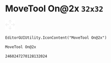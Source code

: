 # MoveTool On@2x `32x32`
<img src="/img/MoveTool%20On@2x.png" width=32 height=32>

``` CSharp
EditorGUIUtility.IconContent("MoveTool On@2x")
```
```
MoveTool On@2x
```
```
2460247270128132024
```
